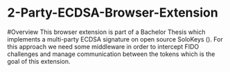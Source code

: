 # 2-Party-ECDSA-Browser-Extension

#Overview
This browser extension is part of a Bachelor Thesis which implements a multi-party ECDSA signature on open source SoloKeys (). 
For this approach we need some middleware in order to intercept FIDO challenges and manage communication between the tokens which is the goal of this extension.


